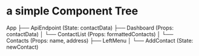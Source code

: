 # a simple Component Tree

App
├── ApiEndpoint (State: contactData)
├── Dashboard (Props: contactData)
│   └── ContactList (Props: formattedContacts)
│       └── Contacts (Props: name, address)
├── LeftMenu
│   └── AddContact (State: newContact)
